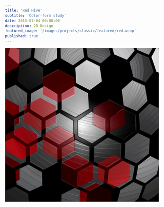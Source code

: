 ```yaml
---
title: 'Red Hive'
subtitle: 'Color-form study'
date: 2015-07-04 00:00:00
description: 2D Design
featured_image: '/images/projects/classic/featured/red.webp'
published: true
---
```


![](/images/projects/classic/full_size/red.webp)
